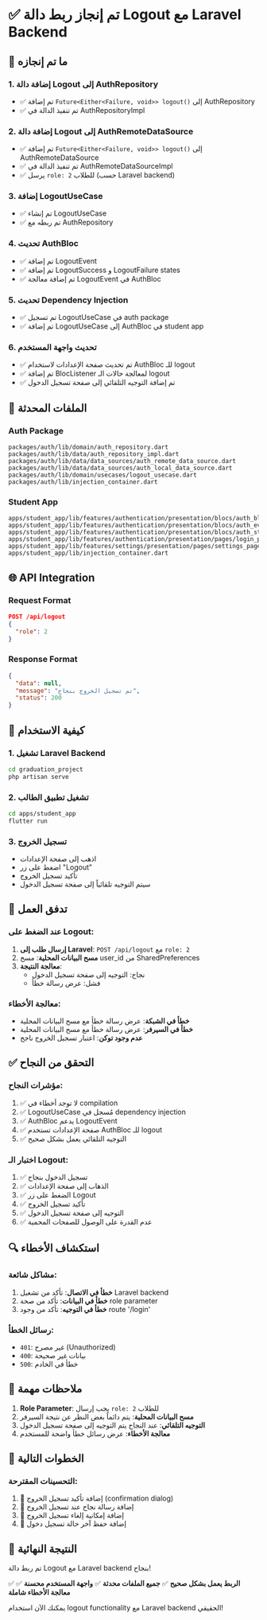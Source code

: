 # ✅ تم إنجاز ربط دالة Logout مع Laravel Backend

## 🎯 ما تم إنجازه

### 1. إضافة دالة Logout إلى AuthRepository
- ✅ تم إضافة `Future<Either<Failure, void>> logout()` إلى AuthRepository
- ✅ تم تنفيذ الدالة في AuthRepositoryImpl

### 2. إضافة دالة Logout إلى AuthRemoteDataSource
- ✅ تم إضافة `Future<Either<Failure, void>> logout()` إلى AuthRemoteDataSource
- ✅ تم تنفيذ الدالة في AuthRemoteDataSourceImpl
- ✅ يرسل `role: 2` للطلاب (حسب Laravel backend)

### 3. إضافة LogoutUseCase
- ✅ تم إنشاء LogoutUseCase
- ✅ تم ربطه مع AuthRepository

### 4. تحديث AuthBloc
- ✅ تم إضافة LogoutEvent
- ✅ تم إضافة LogoutSuccess و LogoutFailure states
- ✅ تم إضافة معالجة LogoutEvent في AuthBloc

### 5. تحديث Dependency Injection
- ✅ تم تسجيل LogoutUseCase في auth package
- ✅ تم إضافة LogoutUseCase إلى AuthBloc في student app

### 6. تحديث واجهة المستخدم
- ✅ تم تحديث صفحة الإعدادات لاستخدام AuthBloc للـ logout
- ✅ تم إضافة BlocListener لمعالجة حالات الـ logout
- ✅ تم إضافة التوجيه التلقائي إلى صفحة تسجيل الدخول

## 🔧 الملفات المحدثة

### Auth Package
```
packages/auth/lib/domain/auth_repository.dart
packages/auth/lib/data/auth_repository_impl.dart
packages/auth/lib/data/data_sources/auth_remote_data_source.dart
packages/auth/lib/data/data_sources/auth_local_data_source.dart
packages/auth/lib/domain/usecases/logout_usecase.dart
packages/auth/lib/injection_container.dart
```

### Student App
```
apps/student_app/lib/features/authentication/presentation/blocs/auth_bloc.dart
apps/student_app/lib/features/authentication/presentation/blocs/auth_event.dart
apps/student_app/lib/features/authentication/presentation/blocs/auth_state.dart
apps/student_app/lib/features/authentication/presentation/pages/login_page.dart
apps/student_app/lib/features/settings/presentation/pages/settings_page.dart
apps/student_app/lib/injection_container.dart
```

## 🌐 API Integration

### Request Format
```json
POST /api/logout
{
  "role": 2
}
```

### Response Format
```json
{
  "data": null,
  "message": "تم تسجيل الخروج بنجاح",
  "status": 200
}
```

## 🚀 كيفية الاستخدام

### 1. تشغيل Laravel Backend
```bash
cd graduation_project
php artisan serve
```

### 2. تشغيل تطبيق الطالب
```bash
cd apps/student_app
flutter run
```

### 3. تسجيل الخروج
- اذهب إلى صفحة الإعدادات
- اضغط على زر "Logout"
- تأكيد تسجيل الخروج
- سيتم التوجيه تلقائياً إلى صفحة تسجيل الدخول

## 🔄 تدفق العمل

### عند الضغط على Logout:
1. **إرسال طلب إلى Laravel**: `POST /api/logout` مع `role: 2`
2. **مسح البيانات المحلية**: مسح user_id من SharedPreferences
3. **معالجة النتيجة**:
   - نجاح: التوجيه إلى صفحة تسجيل الدخول
   - فشل: عرض رسالة خطأ

### معالجة الأخطاء:
- **خطأ في الشبكة**: عرض رسالة خطأ مع مسح البيانات المحلية
- **خطأ في السيرفر**: عرض رسالة خطأ مع مسح البيانات المحلية
- **عدم وجود توكن**: اعتبار تسجيل الخروج ناجح

## ✅ التحقق من النجاح

### مؤشرات النجاح:
1. ✅ لا توجد أخطاء في compilation
2. ✅ LogoutUseCase مُسجل في dependency injection
3. ✅ AuthBloc يدعم LogoutEvent
4. ✅ صفحة الإعدادات تستخدم AuthBloc للـ logout
5. ✅ التوجيه التلقائي يعمل بشكل صحيح

### اختبار الـ Logout:
1. ✅ تسجيل الدخول بنجاح
2. ✅ الذهاب إلى صفحة الإعدادات
3. ✅ الضغط على زر Logout
4. ✅ تأكيد تسجيل الخروج
5. ✅ التوجيه إلى صفحة تسجيل الدخول
6. ✅ عدم القدرة على الوصول للصفحات المحمية

## 🔍 استكشاف الأخطاء

### مشاكل شائعة:
1. **خطأ في الاتصال**: تأكد من تشغيل Laravel backend
2. **خطأ في البيانات**: تأكد من صحة role parameter
3. **خطأ في التوجيه**: تأكد من وجود route '/login'

### رسائل الخطأ:
- `401`: غير مصرح (Unauthorized)
- `400`: بيانات غير صحيحة
- `500`: خطأ في الخادم

## 📝 ملاحظات مهمة

1. **Role Parameter**: يجب إرسال `role: 2` للطلاب
2. **مسح البيانات المحلية**: يتم دائماً بغض النظر عن نتيجة السيرفر
3. **التوجيه التلقائي**: عند النجاح يتم التوجيه إلى صفحة تسجيل الدخول
4. **معالجة الأخطاء**: عرض رسائل خطأ واضحة للمستخدم

## 🔄 الخطوات التالية

### التحسينات المقترحة:
1. 🔄 إضافة تأكيد تسجيل الخروج (confirmation dialog)
2. 🔄 إضافة رسالة نجاح عند تسجيل الخروج
3. 🔄 إضافة إمكانية إلغاء تسجيل الخروج
4. 🔄 إضافة حفظ آخر حالة تسجيل دخول

## 🎉 النتيجة النهائية

تم ربط دالة Logout مع Laravel backend بنجاح! 

✅ **الربط يعمل بشكل صحيح**
✅ **جميع الملفات محدثة**
✅ **واجهة المستخدم محسنة**
✅ **معالجة الأخطاء شاملة**

يمكنك الآن استخدام logout functionality مع Laravel backend الحقيقي!
